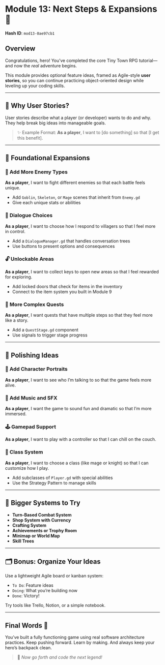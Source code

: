 # Module 13: Next Steps & Expansions 🚀

**Hash ID**: `mod13-0ae97cb1`

## Overview

Congratulations, hero! You’ve completed the core Tiny Town RPG tutorial—and now the _real_ adventure begins.

This module provides optional feature ideas, framed as Agile-style **user stories**, so you can continue practicing object-oriented design while leveling up your coding skills.

---

## 🧠 Why User Stories?

User stories describe what a player (or developer) wants to do and why. They help break big ideas into manageable goals.

> ✨ Example Format:
> **As a player**, I want to \[do something] so that \[I get this benefit].

---

## 🌱 Foundational Expansions

### 🎯 Add More Enemy Types

**As a player**, I want to fight different enemies so that each battle feels unique.

- Add `Goblin`, `Skeleton`, or `Mage` scenes that inherit from `Enemy.gd`
- Give each unique stats or abilities

### 💬 Dialogue Choices

**As a player**, I want to choose how I respond to villagers so that I feel more in control.

- Add a `DialogueManager.gd` that handles conversation trees
- Use buttons to present options and consequences

### 🔓 Unlockable Areas

**As a player**, I want to collect keys to open new areas so that I feel rewarded for exploring.

- Add locked doors that check for items in the inventory
- Connect to the item system you built in Module 9

### 📜 More Complex Quests

**As a player**, I want quests that have multiple steps so that they feel more like a story.

- Add a `QuestStage.gd` component
- Use signals to trigger stage progress

---

## 💎 Polishing Ideas

### 🎨 Add Character Portraits

**As a player**, I want to see who I’m talking to so that the game feels more alive.

### 🎵 Add Music and SFX

**As a player**, I want the game to sound fun and dramatic so that I’m more immersed.

### 🕹 Gamepad Support

**As a player**, I want to play with a controller so that I can chill on the couch.

### 🧙 Class System

**As a player**, I want to choose a class (like mage or knight) so that I can customize how I play.

- Add subclasses of `Player.gd` with special abilities
- Use the Strategy Pattern to manage skills

---

## 🧱 Bigger Systems to Try

- **Turn-Based Combat System**
- **Shop System with Currency**
- **Crafting System**
- **Achievements or Trophy Room**
- **Minimap or World Map**
- **Skill Trees**

---

## 🗂 Bonus: Organize Your Ideas

Use a lightweight Agile board or kanban system:

- `To Do`: Feature ideas
- `Doing`: What you’re building now
- `Done`: Victory!

Try tools like Trello, Notion, or a simple notebook.

---

## Final Words 💬

You’ve built a fully functioning game using real software architecture practices. Keep pushing forward. Learn by making. And always keep your hero’s backpack clean.

> 🏁 _Now go forth and code the next legend!_
